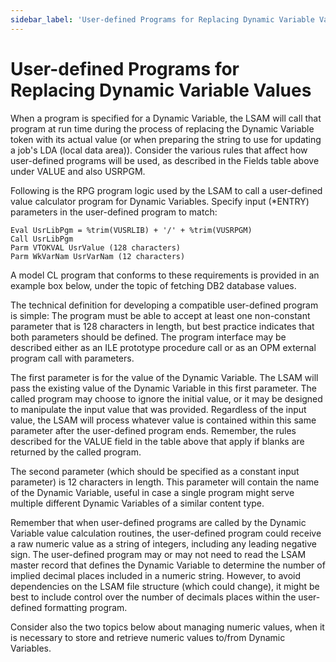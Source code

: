 ```yaml
---
sidebar_label: 'User-defined Programs for Replacing Dynamic Variable Values'
---
```


# User-defined Programs for Replacing Dynamic Variable Values

When a program is specified for a Dynamic Variable, the LSAM will call that program at run time during the process of replacing the Dynamic Variable token with its actual value (or when preparing the string to use for updating a job's LDA (local data area)). Consider the various rules that affect how user-defined programs will be used, as described
in the Fields table above under VALUE and also USRPGM. 

Following is the RPG program logic used by the LSAM to call a user-defined value calculator program for Dynamic Variables. Specify input (*ENTRY) parameters in the user-defined program to match:

```
Eval UsrLibPgm = %trim(VUSRLIB) + '/' + %trim(VUSRPGM)
Call UsrLibPgm
Parm VTOKVAL UsrValue (128 characters)
Parm WkVarNam UsrVarNam (12 characters)
```
A model CL program that conforms to these requirements is provided in an example box below, under the topic of fetching DB2 database values.

The technical definition for developing a compatible user-defined program is simple: The program must be able to accept at least one non-constant parameter that is 128 characters in length, but best practice indicates that both parameters should be defined. The program interface may be described either as an ILE prototype procedure call or
as an OPM external program call with parameters.

The first parameter is for the value of the Dynamic Variable. The LSAM will pass the existing value of the Dynamic Variable in this first parameter. The called program may choose to ignore the initial value, or it may be designed to manipulate the input value that was provided. Regardless of the input value, the LSAM will process whatever value is
contained within this same parameter after the user-defined program ends. Remember, the rules described for the VALUE field in the table above that apply if blanks are returned by the called program.

The second parameter (which should be specified as a constant input parameter) is 12 characters in length. This parameter will contain the name of the Dynamic Variable, useful in case a single program might serve multiple different Dynamic Variables of a similar content type.

Remember that when user-defined programs are called by the Dynamic Variable value calculation routines, the user-defined program could receive a raw numeric value as a string of integers, including any leading negative sign. The user-defined program may or may not need to read the LSAM master record that defines the Dynamic Variable to
determine the number of implied decimal places included in a numeric string. However, to avoid dependencies on the LSAM file structure (which could change), it might be best to include control over the number of decimals places within the user-defined formatting program.

Consider also the two topics below about managing numeric values, when it is necessary to store and retrieve numeric values to/from Dynamic Variables.